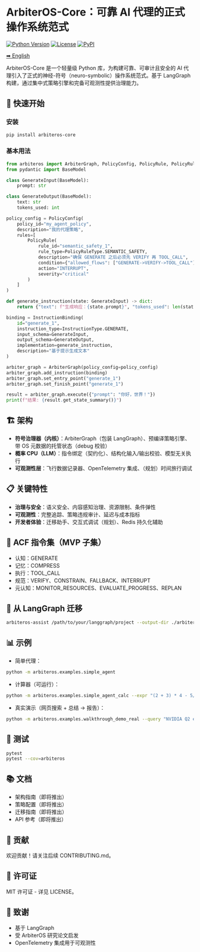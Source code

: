 # ArbiterOS-Core：可靠 AI 代理的正式操作系统范式

[![Python Version](https://img.shields.io/badge/python-3.8%2B-blue.svg)](https://python.org)
[![License](https://img.shields.io/badge/license-MIT-green.svg)](LICENSE)
[![PyPI](https://img.shields.io/badge/pypi-arbiteros--core-blue.svg)](https://pypi.org/project/arbiteros-core/)

[➡ English](README.en.md)

ArbiterOS-Core 是一个轻量级 Python 库，为构建可靠、可审计且安全的 AI 代理引入了正式的神经-符号（neuro-symbolic）操作系统范式。基于 LangGraph 构建，通过集中式策略引擎和完备可观测性提供治理能力。

## 🚀 快速开始

### 安装

```bash
pip install arbiteros-core
```

### 基本用法

```python
from arbiteros import ArbiterGraph, PolicyConfig, PolicyRule, PolicyRuleType, InstructionBinding, InstructionType
from pydantic import BaseModel

class GenerateInput(BaseModel):
    prompt: str

class GenerateOutput(BaseModel):
    text: str
    tokens_used: int

policy_config = PolicyConfig(
    policy_id="my_agent_policy",
    description="我的代理策略",
    rules=[
        PolicyRule(
            rule_id="semantic_safety_1",
            rule_type=PolicyRuleType.SEMANTIC_SAFETY,
            description="确保 GENERATE 之后必须先 VERIFY 再 TOOL_CALL",
            condition={"allowed_flows": ["GENERATE->VERIFY->TOOL_CALL"]},
            action="INTERRUPT",
            severity="critical"
        )
    ]
)

def generate_instruction(state: GenerateInput) -> dict:
    return {"text": f"生成响应：{state.prompt}", "tokens_used": len(state.prompt)}

binding = InstructionBinding(
    id="generate_1",
    instruction_type=InstructionType.GENERATE,
    input_schema=GenerateInput,
    output_schema=GenerateOutput,
    implementation=generate_instruction,
    description="基于提示生成文本"
)

arbiter_graph = ArbiterGraph(policy_config=policy_config)
arbiter_graph.add_instruction(binding)
arbiter_graph.set_entry_point("generate_1")
arbiter_graph.set_finish_point("generate_1")

result = arbiter_graph.execute({"prompt": "你好，世界！"})
print(f"结果: {result.get_state_summary()}")
```

## 🏗️ 架构

- **符号治理器（内核）**：ArbiterGraph（包装 LangGraph）、预编译策略引擎、带 OS 元数据的托管状态（debug 校验）
- **概率 CPU（LLM）**：指令绑定（契约化）、结构化输入/输出校验、模型无关执行
- **可观测性层**：飞行数据记录器、OpenTelemetry 集成、（规划）时间旅行调试

## 📋 关键特性

- **治理与安全**：语义安全、内容感知治理、资源限制、条件弹性
- **可观测性**：完整追踪、策略违规审计、延迟与成本指标
- **开发者体验**：迁移助手、交互式调试（规划）、Redis 持久化辅助

## 🎯 ACF 指令集（MVP 子集）

- 认知：GENERATE
- 记忆：COMPRESS
- 执行：TOOL_CALL
- 规范：VERIFY、CONSTRAIN、FALLBACK、INTERRUPT
- 元认知：MONITOR_RESOURCES、EVALUATE_PROGRESS、REPLAN

## 🔧 从 LangGraph 迁移

```bash
arbiteros-assist /path/to/your/langgraph/project --output-dir ./arbiteros_migration
```

## 📊 示例

- 简单代理：
```bash
python -m arbiteros.examples.simple_agent
```
- 计算器（可运行）：
```bash
python -m arbiteros.examples.simple_agent_calc --expr "(2 + 3) * 4 - 5/2"
```
- 真实演示（网页搜索 + 总结 -> 报告）：
```bash
python -m arbiteros.examples.walkthrough_demo_real --query "NVIDIA Q2 earnings"
```

## 🧪 测试

```bash
pytest
pytest --cov=arbiteros
```

## 📚 文档

- 架构指南（即将推出）
- 策略配置（即将推出）
- 迁移指南（即将推出）
- API 参考（即将推出）

## 🤝 贡献

欢迎贡献！请关注后续 CONTRIBUTING.md。

## 📄 许可证

MIT 许可证 - 详见 LICENSE。

## 🙏 致谢

- 基于 LangGraph
- 受 ArbiterOS 研究论文启发
- OpenTelemetry 集成用于可观测性
